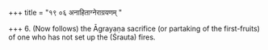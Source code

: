 +++
title = "१९ ०६ अनाहिताग्नेराग्रयणम् "

+++
6. (Now follows) the Āgrayaṇa sacrifice (or partaking of the first-fruits) of one who has not set up the (Śrauta) fires.
